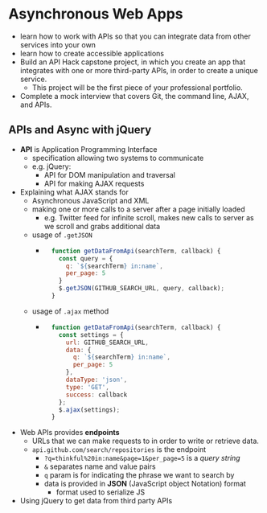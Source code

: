# Asynchronous Web Apps
- learn how to work with APIs so that you can integrate data from other services into your own
- learn how to create accessible applications
- Build an API Hack capstone project, in which you create an app that integrates with one or more third-party APIs, in order to create a unique service. 
  - This project will be the first piece of your professional portfolio.
- Complete a mock interview that covers Git, the command line, AJAX, and APIs.

## APIs and Async with jQuery
- **API** is Application Programming Interface
  - specification allowing two systems to communicate
  - e.g. jQuery: 
    - API for DOM manipulation and traversal
    - API for making AJAX requests
- Explaining what AJAX stands for
  - Asynchronous JavaScript and XML
  - making one or more calls to a server after a page initially loaded
    - e.g. Twitter feed for infinite scroll, makes new calls to server as we scroll and grabs additional data
  - usage of `.getJSON`
    - ```javascript
        function getDataFromApi(searchTerm, callback) {
          const query = {
            q: `${searchTerm} in:name`,
            per_page: 5
          }
          $.getJSON(GITHUB_SEARCH_URL, query, callback);
        }
      ```
  - usage of `.ajax` method
    - ```javascript
        function getDataFromApi(searchTerm, callback) {
          const settings = {
            url: GITHUB_SEARCH_URL,
            data: {
              q: `${searchTerm} in:name`,
              per_page: 5
            },
            dataType: 'json',
            type: 'GET',
            success: callback
          };
          $.ajax(settings);
        }
      ```
- Web APIs provides **endpoints**
  - URLs that we can make requests to in order to write or retrieve data.
  - `api.github.com/search/repositories` is the endpoint
    - `?q=thinkful%20in:name&page=1&per_page=5` is a *query string*
    - `&` separates name and value pairs
    - `q` param is for indicating the phrase we want to search by
    - data is provided in **JSON** (JavaScript object Notation) format
      - format used to serialize JS
- Using jQuery to get data from third party APIs